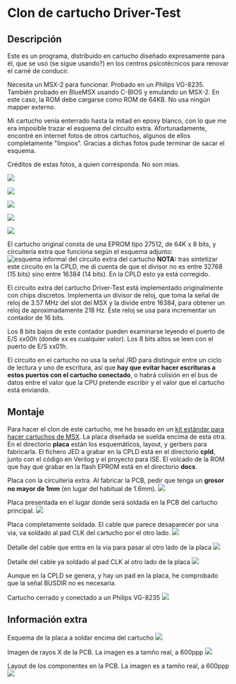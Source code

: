 # Clon de cartucho Driver-Test
## Descripción
Este es un programa, distribuido en cartucho diseñado expresamente para él, que se usó (se sigue usando?) en los centros psicotécnicos para renovar el carné de conducir.

Necesita un MSX-2 para funcionar. Probado en un Philips VG-8235. También probado en BlueMSX usando C-BIOS y emulando un MSX-2. En este caso, la ROM debe cargarse como ROM de 64KB. No usa ningún mapper externo.

Mi cartucho venía enterrado hasta la mitad en epoxy blanco, con lo que me era imposible trazar el esquema del circuito extra. Afortunadamente, encontré en internet fotos de otros cartuchos, algunos de ellos completamente "limpios". Gracias a dichas fotos pude terminar de sacar el esquema.

Créditos de estas fotos, a quien corresponda. No son mías.

![](docs/cartucho_cara_componentes.jpg)

![](docs/cartucho_cara_pistas.jpg)

![](docs/msx2_driver_test_7.jpg)

![](docs/otro_cara_comp.jpg)

![](docs/otro_cara_pistas.jpg)

El cartucho original consta de una EPROM tipo 27512, de 64K x 8 bits, y circuitería extra que funciona según el esquema adjunto:
![esquema informal del circuito extra del cartucho](docs/esquema_circuito_driver_test.jpg)
**NOTA:** tras sintetizar este circuito en la CPLD, me di cuenta de que el divisor no es entre 32768 (15 bits) sino entre 16384 (14 bits). En la CPLD esto ya está corregido.

El circuito extra del cartucho Driver-Test está implementado originalmente con chips discretos. Implementa un divisor de reloj, que toma la señal de reloj de 3.57 MHz del slot del MSX y la divide entre 16384, para obtener un reloj de aproximadamente 218 Hz. Este reloj se usa para incrementar un contador de 16 bits.

Los 8 bits bajos de este contador pueden examinarse leyendo el puerto de E/S xx00h (donde xx es cualquier valor). Los 8 bits altos se leen con el puerto de E/S xx01h.

El circuito en el cartucho no usa la señal /RD para distinguir entre un ciclo de lectura y uno de escritura, así que **hay que evitar hacer escrituras a estos puertos con el cartucho conectado**, o habrá colisión en el bus de datos entre el valor que la CPU pretende escribir y el valor que el cartucho está enviando.

## Montaje

Para hacer el clon de este cartucho, me he basado en un [kit estándar para hacer cartuchos de MSX](https://www.ebsoft.fr/shop/es/home/28-msx-cartridge-kit-16-64k.html). La placa diseñada se suelda encima de esta otra. En el directorio **placa** están los esquemáticos, layout, y gerbers para fabricarla. El fichero JED a grabar en la CPLD está en el directorio **cpld**, junto con el código en Verilog y el proyecto para ISE. El volcado de la ROM que hay que grabar en la flash EPROM está en el directorio **docs**.

Placa con la circuitería extra. Al fabricar la PCB, pedir que tenga un **grosor no mayor de 1mm** (en lugar del habitual de 1.6mm).
![](docs/placa.jpg)

Placa presentada en el lugar donde será soldada en la PCB del cartucho principal.
![](docs/placa_puesta_encima_cartucho.jpg)

Placa completamente soldada. El cable que parece desaparecer por una via, va soldado al pad CLK del cartucho por el otro lado.
![](docs/placa_soldada.jpg)

Detalle del cable que entra en la via para pasar al otro lado de la placa
![](docs/detalle_cable_en_via.jpg)

Detalle del cable ya soldado al pad CLK al otro lado de la placa
![](docs/detalle_cable_soldado_clk.jpg)

Aunque en la CPLD se genera, y hay un pad en la placa, he comprobado que la señal BUSDIR no es necesaria.

Cartucho cerrado y conectado a un Philips VG-8235
![](docs/cartucho_clon_funcionando.jpg)

## Información extra

Esquema de la placa a soldar encima del cartucho
![](placa/esquematico.png)

Imagen de rayos X de la PCB. La imagen es a tamño real, a 600ppp
![](placa/placa.png)

Layout de los componentes en la PCB. La imagen es a tamño real, a 600ppp
![](placa/layout_placa.png)
